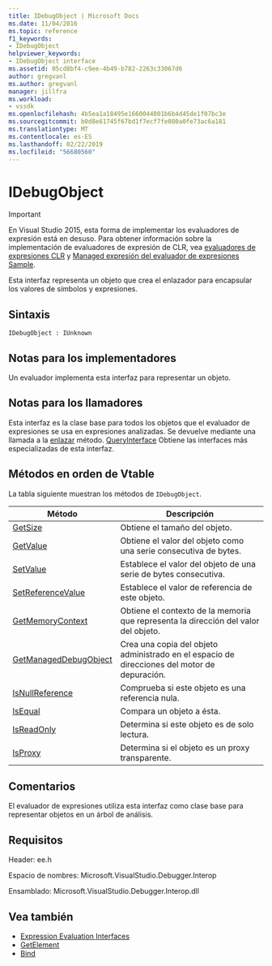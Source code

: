 ```yaml
---
title: IDebugObject | Microsoft Docs
ms.date: 11/04/2016
ms.topic: reference
f1_keywords:
- IDebugObject
helpviewer_keywords:
- IDebugObject interface
ms.assetid: 05cd8bf4-c9ee-4b49-b782-2263c33067d6
author: gregvanl
ms.author: gregvanl
manager: jillfra
ms.workload:
- vssdk
ms.openlocfilehash: 4b5ea1a18495e1660044001b6b4d45de1f07bc3e
ms.sourcegitcommit: b0d8e61745f67bd1f7ecf7fe080a0fe73ac6a181
ms.translationtype: MT
ms.contentlocale: es-ES
ms.lasthandoff: 02/22/2019
ms.locfileid: "56680560"
---
```

# <a name="idebugobject"></a>IDebugObject
> [!IMPORTANT]
>  En Visual Studio 2015, esta forma de implementar los evaluadores de expresión está en desuso. Para obtener información sobre la implementación de evaluadores de expresión de CLR, vea [evaluadores de expresiones CLR](https://github.com/Microsoft/ConcordExtensibilitySamples/wiki/CLR-Expression-Evaluators) y [Managed expresión del evaluador de expresiones Sample](https://github.com/Microsoft/ConcordExtensibilitySamples/wiki/Managed-Expression-Evaluator-Sample).

 Esta interfaz representa un objeto que crea el enlazador para encapsular los valores de símbolos y expresiones.

## <a name="syntax"></a>Sintaxis

```
IDebugObject : IUnknown
```

## <a name="notes-for-implementers"></a>Notas para los implementadores
 Un evaluador implementa esta interfaz para representar un objeto.

## <a name="notes-for-callers"></a>Notas para los llamadores
 Esta interfaz es la clase base para todos los objetos que el evaluador de expresiones se usa en expresiones analizadas. Se devuelve mediante una llamada a la [enlazar](../../../extensibility/debugger/reference/idebugbinder-bind.md) método. [QueryInterface](/cpp/atl/queryinterface) Obtiene las interfaces más especializadas de esta interfaz.

## <a name="methods-in-vtable-order"></a>Métodos en orden de Vtable
 La tabla siguiente muestran los métodos de `IDebugObject`.

|Método|Descripción|
|------------|-----------------|
|[GetSize](../../../extensibility/debugger/reference/idebugobject-getsize.md)|Obtiene el tamaño del objeto.|
|[GetValue](../../../extensibility/debugger/reference/idebugobject-getvalue.md)|Obtiene el valor del objeto como una serie consecutiva de bytes.|
|[SetValue](../../../extensibility/debugger/reference/idebugobject-setvalue.md)|Establece el valor del objeto de una serie de bytes consecutiva.|
|[SetReferenceValue](../../../extensibility/debugger/reference/idebugobject-setreferencevalue.md)|Establece el valor de referencia de este objeto.|
|[GetMemoryContext](../../../extensibility/debugger/reference/idebugobject-getmemorycontext.md)|Obtiene el contexto de la memoria que representa la dirección del valor del objeto.|
|[GetManagedDebugObject](../../../extensibility/debugger/reference/idebugobject-getmanageddebugobject.md)|Crea una copia del objeto administrado en el espacio de direcciones del motor de depuración.|
|[IsNullReference](../../../extensibility/debugger/reference/idebugobject-isnullreference.md)|Comprueba si este objeto es una referencia nula.|
|[IsEqual](../../../extensibility/debugger/reference/idebugobject-isequal.md)|Compara un objeto a ésta.|
|[IsReadOnly](../../../extensibility/debugger/reference/idebugobject-isreadonly.md)|Determina si este objeto es de solo lectura.|
|[IsProxy](../../../extensibility/debugger/reference/idebugobject-isproxy.md)|Determina si el objeto es un proxy transparente.|

## <a name="remarks"></a>Comentarios
 El evaluador de expresiones utiliza esta interfaz como clase base para representar objetos en un árbol de análisis.

## <a name="requirements"></a>Requisitos
 Header: ee.h

 Espacio de nombres:  Microsoft.VisualStudio.Debugger.Interop

 Ensamblado: Microsoft.VisualStudio.Debugger.Interop.dll

## <a name="see-also"></a>Vea también
- [Expression Evaluation Interfaces](../../../extensibility/debugger/reference/expression-evaluation-interfaces.md)
- [GetElement](../../../extensibility/debugger/reference/idebugarrayobject-getelement.md)
- [Bind](../../../extensibility/debugger/reference/idebugbinder-bind.md)